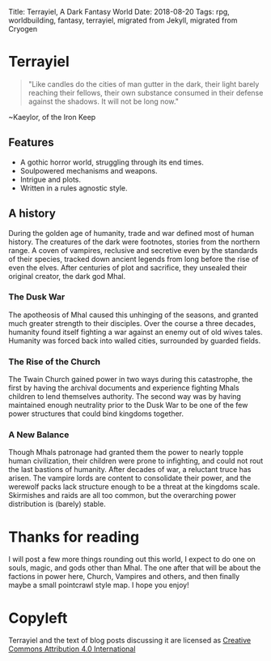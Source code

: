 Title: Terrayiel, A Dark Fantasy World
Date: 2018-08-20
Tags: rpg, worldbuilding, fantasy, terrayiel, migrated from Jekyll, migrated from Cryogen


# Terrayiel
>"Like candles do the cities of man gutter in the dark, their light barely reaching their fellows, their own substance consumed in their defense against the shadows. It will not be long now."

~Kaeylor, of the Iron Keep


## Features
* A gothic horror world, struggling through its end times.
* Soulpowered mechanisms and weapons.
* Intrigue and plots.
* Written in a rules agnostic style.

## A history
During the golden age of humanity, trade and war defined most of human history. The creatures of the dark were footnotes, stories from the northern range. A coven of vampires, reclusive and secretive even by the standards of their species, tracked down ancient legends from long before the rise of even the elves. After centuries of plot and sacrifice, they unsealed their original creator, the dark god Mhal.

### The Dusk War
The apotheosis of Mhal caused this unhinging of the seasons, and granted much greater strength to their disciples. Over the course a three decades, humanity found itself fighting a war against an enemy out of old wives tales. Humanity was forced back into walled cities, surrounded by guarded fields.

### The Rise of the Church
The Twain Church gained power in two ways during this catastrophe, the first by having the archival documents and experience fighting Mhals children to lend themselves authority. The second way was by having maintained enough neutrality prior to the Dusk War to be one of the few power structures that could bind kingdoms together.

### A New Balance
Though Mhals patronage had granted them the power to nearly topple human civilization, their children were prone to infighting, and could not rout the last bastions of humanity. After decades of war, a reluctant truce has arisen. The vampire lords are content to consolidate their power, and the werewolf packs lack structure enough to be a threat at the kingdoms scale. Skirmishes and raids are all too common, but the overarching power distribution is (barely) stable.

# Thanks for reading
I will post a few more things rounding out this world, I expect to do one on souls, magic, and gods other than Mhal. The one after that will be about the factions in power here, Church, Vampires and others, and then finally maybe a small pointcrawl style map. I hope you enjoy!

# Copyleft
Terrayiel and the text of blog posts discussing it are licensed as [Creative Commons Attribution 4.0 International](https://creativecommons.org/licenses/by/4.0/legalcode.txt)
